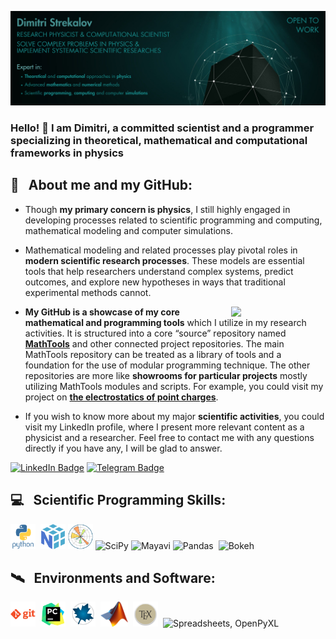 ![Banner Image](Images/Banner.png)

### Hello! 👋 I am Dimitri, a committed scientist and a programmer specializing in theoretical, mathematical and computational frameworks in physics

## 📜 &nbsp; About me and my GitHub:

* Though **my primary concern is physics**, I still highly engaged in developing processes related to scientific
programming and computing, mathematical modeling and computer simulations.

* Mathematical modeling and related processes play pivotal roles in **modern scientific research processes**.
These models are essential tools that help researchers understand complex systems, predict outcomes, and explore new
hypotheses in ways that traditional experimental methods cannot.

<img align="right" src="https://github.com/StDLabs/DiscreteElecStat/blob/main/Content/Field_lines_dipole.gif" width="30%"/>

* **My GitHub is a showcase of my core mathematical and programming tools** which I utilize in my research activities.
It is structured into a core “source” repository named [**MathTools**](https://github.com/StDLabs/MathTools) and other
connected project repositories. The main MathTools repository can be treated as a library of tools and a foundation for
the use of modular programming technique. The other repositories are more like **showrooms for particular projects**
mostly utilizing MathTools modules and scripts. For example, you could visit
my project on [**the electrostatics of point charges**](https://github.com/StDLabs/DiscreteElecStat).

* If you wish to know more about my major **scientific activities**, you could visit my LinkedIn profile,
where I present more relevant content as a physicist and a researcher. Feel free to contact me with any questions
directly if you have any, I will be glad to answer.

<a href="https://www.linkedin.com/in/dimitri-strekalov"><img src="https://img.shields.io/badge/LinkedIn-blue?style=for-the-badge&logo=linkedin&logoColor=white" alt="LinkedIn Badge"></a>
<a href="https://t.me/StDimitri"><img src="https://img.shields.io/badge/Telegram-2CA5E0?style=for-the-badge&logo=telegram&logoColor=white" alt="Telegram Badge"></a>

## 💻 &nbsp; Scientific Programming Skills:

<p>
<img src="https://github.com/devicons/devicon/blob/master/icons/python/python-original-wordmark.svg" title="Python" alt="Python" height="40"/>&nbsp;
<img src="https://github.com/devicons/devicon/blob/master/icons/numpy/numpy-original.svg" title="NumPy" alt="NumPy" height="40"/>
<img src="https://github.com/devicons/devicon/blob/master/icons/matplotlib/matplotlib-original.svg" title="Matplotlib" alt="Matplotlib" height="40"/>
<img src="https://images.squarespace-cdn.com/content/6596dfc539fa52603ef8b8d4/1704482165515-P512Q484O8BPGP5D7YQ2/scipy%2Bpng%2BHQ.png?format=1500w&content-type=image%2Fpng" title="SciPy" alt="SciPy" height="40"/>
<img src="https://scipy-lectures.org/_images/mayavi-logo.png" title="Mayavi" alt="Mayavi" height="40"/>
<img src="https://encrypted-tbn0.gstatic.com/images?q=tbn:ANd9GcTCpCB6Du8H6Lrm5WIbDcdW59uqoSiL-eeTlw&s" title="Pandas" alt="Pandas" height="40"/>&nbsp;
<img src="https://pydata.org/wp-content/uploads/2017/11/bokeh-logo-300.png" title="Bokeh" alt="Bokeh" height="40"/>&nbsp;
</p>

## 🛰 &nbsp; Environments and Software:

<p>
<img src="https://github.com/devicons/devicon/blob/master/icons/git/git-plain-wordmark.svg" title="Git" alt="Git" height="40"/>&nbsp;
<img src="https://github.com/devicons/devicon/blob/master/icons/pycharm/pycharm-original.svg" title="PyCharm" alt="PyCharm" height="40"/>&nbsp;
<img src="https://github.com/StDLabs/StDLabs/blob/main/Icons/Maple_lg2.png" title="Maple" alt="Maple" height="40"/>&nbsp;
<img src="https://github.com/StDLabs/StDLabs/blob/main/Icons/Matlab_Logo.png" title="Matlab" alt="Matlab" height="40"/>&nbsp;
<img src="https://github.com/StDLabs/StDLabs/blob/main/Icons/Latex-icon2.png" title="LaTeX" alt="LaTeX" height="40"/>&nbsp;
<img src="https://www.pyxll.com/blog/wp-content/uploads/2018/07/excel-to-xlsx.png.webp" title="Spreadsheets, OpenPyXL" alt="Spreadsheets, OpenPyXL" height="40"/>&nbsp;
</p>
